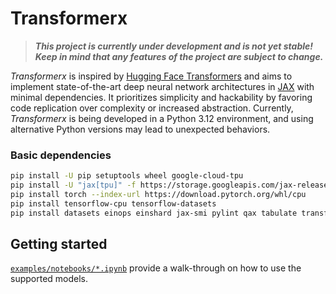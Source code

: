 # Transformerx

> __*This project is currently under development and is not yet stable! Keep in mind that any features of the project are subject to change.*__

_Transformerx_ is inspired by [Hugging Face Transformers](https://github.com/huggingface/transformers) and aims to implement state-of-the-art deep neural network architectures in [JAX](https://github.com/google/jax) with minimal dependencies.
It prioritizes simplicity and hackability by favoring code replication over complexity or increased abstraction.
Currently, _Transformerx_ is being developed in a Python 3.12 environment, and using alternative Python versions may lead to unexpected behaviors.

### Basic dependencies

```bash
pip install -U pip setuptools wheel google-cloud-tpu
pip install -U "jax[tpu]" -f https://storage.googleapis.com/jax-releases/libtpu_releases.html
pip install torch --index-url https://download.pytorch.org/whl/cpu
pip install tensorflow-cpu tensorflow-datasets
pip install datasets einops einshard jax-smi pylint qax tabulate transformers
```

## Getting started

[`examples/notebooks/*.ipynb`](examples/notebooks/) provide a walk-through on how to use the supported models.
